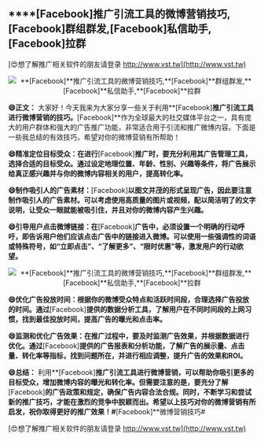 ## ****[Facebook]**推广引流工具的微博营销技巧,**[Facebook]**群组群发,**[Facebook]**私信助手,**[Facebook]**拉群**

[😍想了解推广相关软件的朋友请登录 http://www.vst.tw](http://www.vst.tw)

 <center><img src="https://vst.tw/MP4/tuiguang/png/5.png" alt="**[Facebook]**推广引流工具的微博营销技巧,**[Facebook]**群组群发,**[Facebook]**私信助手,**[Facebook]**拉群"></center>

**😄正文：**
大家好！今天我来为大家分享一些关于利用**[Facebook]**推广引流工具进行微博营销的技巧。**[Facebook]**作为全球最大的社交媒体平台之一，具有庞大的用户群体和强大的广告推广功能，非常适合用于引流和推广微博内容。下面是一些我总结的有效技巧，希望对你的微博营销有所帮助！

**😄精准定位目标受众：在进行**[Facebook]**推广时，要充分利用其广告管理工具，选择合适的目标受众。通过设定地理位置、年龄、性别、兴趣等条件，将广告展示给真正感兴趣并与你的微博内容相关的用户，提高转化率。**

**😄制作吸引人的广告素材：**[Facebook]**以图文并茂的形式呈现广告，因此要注意制作吸引人的广告素材。可以考虑使用高质量的图片或视频，配以简洁明了的文字说明，让受众一眼就能被吸引住，并且对你的微博内容产生兴趣。**

**😄引导用户点击微博链接：在**[Facebook]**广告中，必须设置一个明确的行动呼吁，即告诉用户他们应该点击广告中的链接进入微博。可以使用一些强调性的词语或特殊符号，如“立即点击”、“了解更多”、“限时优惠”等，激发用户的行动欲望。**

 <center><img src="https://vst.tw/MP4/tuiguang/png/3.png" alt="**[Facebook]**推广引流工具的微博营销技巧,**[Facebook]**群组群发,**[Facebook]**私信助手,**[Facebook]**拉群"></center>

**😄优化广告投放时间：根据你的微博受众特点和活跃时间段，合理选择广告投放的时间。通过**[Facebook]**提供的数据分析工具，了解用户在不同时间段的上网习惯，找到最佳投放时间，提高广告的曝光和点击率。**

**😄监测和优化广告效果：在推广过程中，要及时监测广告效果，并根据数据进行优化。通过**[Facebook]**提供的广告报表和分析功能，了解广告的展示量、点击量、转化率等指标，找到问题所在，并进行相应调整，提升广告的效果和ROI。**

**😄总结：**
利用**[Facebook]**推广引流工具进行微博营销，可以帮助你吸引更多的目标受众，增加微博内容的曝光和转化率。但需要注意的是，要充分了解**[Facebook]**的广告政策和规定，确保广告内容合法合规。同时，不断学习和尝试新的推广技巧，才能在激烈的竞争中脱颖而出。希望以上技巧对你的微博营销有所启发，祝你取得更好的推广效果！#**[Facebook]**微博营销技巧#

[😍想了解推广相关软件的朋友请登录 http://www.vst.tw](http://www.vst.tw)



